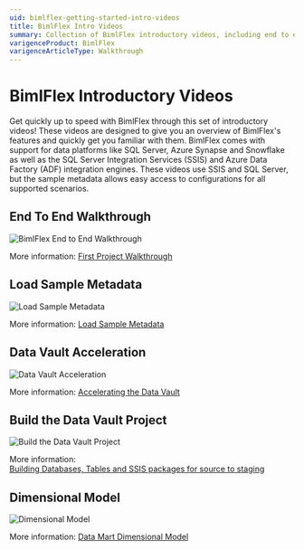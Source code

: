 ```yaml
---
uid: bimlflex-getting-started-intro-videos
title: BimlFlex Intro Videos
summary: Collection of BimlFlex introductory videos, including end to end walkthrough, loading sample metadata, data vault acceleration, and building a data vault project and dimensional models
varigenceProduct: BimlFlex
varigenceArticleType: Walkthrough
---
```

# BimlFlex Introductory Videos

Get quickly up to speed with BimlFlex through this set of introductory videos! These videos are designed to give you an overview of BimlFlex's features and quickly get you familiar with them. BimlFlex comes with support for data platforms like SQL Server, Azure Synapse and Snowflake as well as the SQL Server Integration Services (SSIS) and Azure Data Factory (ADF) integration engines. These videos use SSIS and SQL Server, but the sample metadata allows easy access to configurations for all supported scenarios.

## End To End Walkthrough

![BimlFlex End to End Walkthrough](https://www.youtube.com/watch?v=6BgkXqjDtvY?rel=0&autoplay=0 "BimlFlex End to End Walkthrough")

More information: [First Project Walkthrough](xref:bimlflex-getting-started-first-project-walkthrough)

## Load Sample Metadata

![Load Sample Metadata](https://www.youtube.com/watch?v=2rL853XpST4?rel=0&autoplay=0 "Load Sample Metadata")

More information: [Load Sample Metadata](xref:bimlflex-getting-started-sample-metadata)

## Data Vault Acceleration

![Data Vault Acceleration](https://www.youtube.com/watch?v=w1UTANpF_ug?rel=0&autoplay=0 "Data Vault Acceleration")

More information: [Accelerating the Data Vault](xref:bimlflex-getting-started-accelerating-the-raw-data-vault-layer)

## Build the Data Vault Project

![Build the Data Vault Project](https://www.youtube.com/watch?v=qYu8pwqgAm0?rel=0&autoplay=0 "Build the Data Vault Project")

More information: [Building Databases, Tables and SSIS packages for source to staging](xref:bimlflex-getting-started-building-the-data-vault-project)

## Dimensional Model

![Dimensional Model](https://www.youtube.com/watch?v=UKq-libt3xg?rel=0&autoplay=0 "Dimensional Model")

More information: [Data Mart Dimensional Model](xref:bimlflex-getting-started-dimensional-model)
